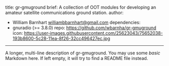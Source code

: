 title: gr-gmuground
brief: A collection of OOT modules for developing an amateur satellite communications ground station.
author:
  - William Barnhart <williambbarnhart@gmail.com>
dependencies:
  - gnuradio (>= 3.8.0)
repo: https://github.com/wbarnha/gr-gmuground
icon: https://user-images.githubusercontent.com/25623043/75652038-193b8600-5c28-11ea-8f26-32cc496427ec.jpg
---
A longer, multi-line description of gr-gmuground.
You may use some *basic* Markdown here.
If left empty, it will try to find a README file instead.
